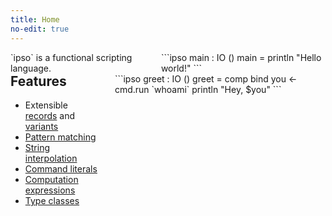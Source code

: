 ```yaml
---
title: Home
no-edit: true
---
```


<div style="display: flex; flex-direction: row;">
`ipso` is a functional scripting language.

<div style="flex-grow: 1; margin-left: 2em;">
```ipso
main : IO ()
main = println "Hello world!"
```
</div>
</div>

<div style="display: flex; flex-direction: row;">
<div>
<h2 style="margin-top: 0em;">Features</h2>

* Extensible [records](reference.html#records-1) and [variants](reference.html#variants-1)
* [Pattern matching](reference.html#pattern-matching)
* [String interpolation](reference.html#strings)
* [Command literals](reference.html#command-literals)
* [Computation expressions](reference.html#computation-expressions)
* [Type classes](reference.html#type-classes)
</div>

<div style="flex-grow: 1; margin-left: 2em;">
```ipso
greet : IO ()
greet =
  comp
    bind you <- cmd.run `whoami`
    println "Hey, $you"
```
</div>
</div>